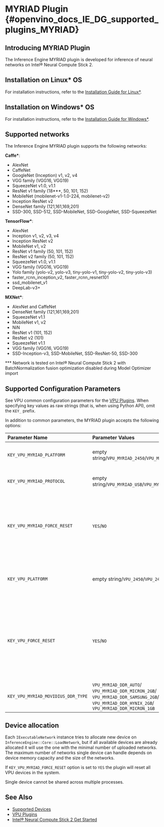 # MYRIAD Plugin {#openvino_docs_IE_DG_supported_plugins_MYRIAD}

## Introducing MYRIAD Plugin

The Inference Engine MYRIAD plugin is developed for inference of neural networks on Intel&reg; Neural Compute Stick 2.

## Installation on Linux* OS

For installation instructions, refer to the [Installation Guide for Linux*](../../install_guides/installing-openvino-linux.md).


## Installation on Windows* OS

For installation instructions, refer to the [Installation Guide for Windows*](../../install_guides/installing-openvino-windows.md).

## Supported networks

The Inference Engine MYRIAD plugin supports the following networks:

**Caffe\***:
* AlexNet
* CaffeNet
* GoogleNet (Inception) v1, v2, v4
* VGG family (VGG16, VGG19)
* SqueezeNet v1.0, v1.1
* ResNet v1 family (18\*\*\*, 50, 101, 152)
* MobileNet (mobilenet-v1-1.0-224, mobilenet-v2)
* Inception ResNet v2
* DenseNet family (121,161,169,201)
* SSD-300, SSD-512, SSD-MobileNet, SSD-GoogleNet, SSD-SqueezeNet

**TensorFlow\***:
* AlexNet
* Inception v1, v2, v3, v4
* Inception ResNet v2
* MobileNet v1, v2
* ResNet v1 family (50, 101, 152)
* ResNet v2 family (50, 101, 152)
* SqueezeNet v1.0, v1.1
* VGG family (VGG16, VGG19)
* Yolo family (yolo-v2, yolo-v3, tiny-yolo-v1, tiny-yolo-v2, tiny-yolo-v3)
* faster_rcnn_inception_v2, faster_rcnn_resnet101
* ssd_mobilenet_v1
* DeepLab-v3+

**MXNet\***:
* AlexNet and CaffeNet
* DenseNet family (121,161,169,201)
* SqueezeNet v1.1
* MobileNet v1, v2
* NiN
* ResNet v1 (101, 152)
* ResNet v2 (101)
* SqueezeNet v1.1
* VGG family (VGG16, VGG19)
* SSD-Inception-v3, SSD-MobileNet, SSD-ResNet-50, SSD-300

\*\*\* Network is tested on Intel&reg; Neural Compute Stick 2 with BatchNormalization fusion optimization disabled during Model Optimizer import

## Supported Configuration Parameters

See VPU common configuration parameters for the [VPU Plugins](VPU.md).
When specifying key values as raw strings (that is, when using Python API), omit the `KEY_` prefix.

In addition to common parameters, the MYRIAD plugin accepts the following options:

| Parameter Name        | Parameter Values | Default    | Description                                                                        |
| :---                  | :---             | :---       | :---                                                                               |
| `KEY_VPU_MYRIAD_PLATFORM`    | empty string/`VPU_MYRIAD_2450`/`VPU_MYRIAD_2480` | empty string | If set, the plugin will use a device with specific platform to allocate a network. |
| `KEY_VPU_MYRIAD_PROTOCOL`    | empty string/`VPU_MYRIAD_USB`/`VPU_MYRIAD_PCIE` | empty string | If set, the plugin will use a device with specific protocol to allocate a network. |
| `KEY_VPU_MYRIAD_FORCE_RESET` | `YES`/`NO`                             | `NO`        | Enables force reset of all booted devices when new ExecutableNetwork is created.<br />This is a plugin scope option and must be used with the plugin's SetConfig method only.<br />See <a href="#MYRIAD_DEVICE_ALLOC">Device allocation</a> section for details. |
| `KEY_VPU_PLATFORM`           | empty string/`VPU_2450`/`VPU_2480`     | empty string | **Deprecated** Use `KEY_VPU_MYRIAD_PLATFORM` instead. <br />If set, the plugin will use a device with specific platform to allocate a network. |
| `KEY_VPU_FORCE_RESET`        | `YES`/`NO`                             | `NO`         | **Deprecated** Use `KEY_VPU_MYRIAD_FORCE_RESET` instead. <br />Enables force reset of all booted devices when new ExecutableNetwork is created.<br />This is a plugin scope option and must be used with the plugin's SetConfig method only.<br />See <a href="#MYRIAD_DEVICE_ALLOC">Device allocation</a> section for details. |
| `KEY_VPU_MYRIAD_MOVIDIUS_DDR_TYPE`        | `VPU_MYRIAD_DDR_AUTO`/   `VPU_MYRIAD_DDR_MICRON_2GB`/   `VPU_MYRIAD_DDR_SAMSUNG_2GB`/   `VPU_MYRIAD_DDR_HYNIX_2GB`/   `VPU_MYRIAD_DDR_MICRON_1GB`                             | `VPU_MYRIAD_DDR_AUTO`         | This option allows setting DDR type for the MyriadX board. |


## Device allocation <a name="MYRIAD_DEVICE_ALLOC">&nbsp;</a>

Each `IExecutableNetwork` instance tries to allocate new device on `InferenceEngine::Core::LoadNetwork`, but if all available devices are already allocated it will use the one with the minimal number of uploaded networks.
The maximum number of networks single device can handle depends on device memory capacity and the size of the networks.

If `KEY_VPU_MYRIAD_FORCE_RESET` option is set to `YES` the plugin will reset all VPU devices in the system.

Single device cannot be shared across multiple processes.

## See Also

* [Supported Devices](Supported_Devices.md)
* [VPU Plugins](VPU.md)
* [Intel&reg; Neural Compute Stick 2 Get Started](https://software.intel.com/en-us/neural-compute-stick/get-started)
